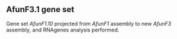 AfunF3.1 gene set
-----------------

Gene set *AfunF1.10* projected from *AfunF1* assembly to new *AfunF3*
assembly, and RNAgenes analysis performed.
